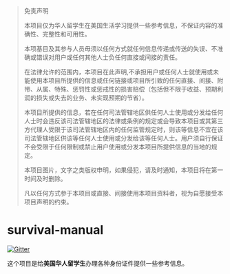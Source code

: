 > 免责声明
> 
> 本项目仅为华人留学生在美国生活学习提供一些参考信息，不保证内容的准确性、完整性和可用性。
> 
> 本项基目及其参与人员毋须以任何方式就任何信息传递或传送的失误、不准确或错误对用户或任何其他人士负任何直接或间接的责任。
> 
> 在法律允许的范围内，本项目在此声明,不承担用户或任何人士就使用或未能使用本项目所提供的信息或任何链接或项目所引致的任何直接、间接、附带、从属、特殊、惩罚性或惩戒性的损害赔偿（包括但不限于收益、预期利润的损失或失去的业务、未实现预期的节省）。
> 
> 本项目所提供的信息，若在任何司法管辖地区供任何人士使用或分发给任何人士时会违反该司法管辖地区的法律或条例的规定或会导致本项目或其第三方代理人受限于该司法管辖地区内的任何监管规定时，则该等信息不宜在该司法管辖地区供该等任何人士使用或分发给该等任何人士。用户须自行保证不会受限于任何限制或禁止用户使用或分发本项目所提供信息的当地的规定。
> 
> 本项目图片，文字之类版权申明，如果侵犯，请及时通知，本项目将在第一时间及时删除。
> 
> 凡以任何方式参于本项目或直接、间接使用本项目资料者，视为自愿接受本项目声明的约束。
> 

# survival-manual
[![Gitter](https://badges.gitter.im/zh-Hans-liuxuesheng/survival-manual.svg)](https://gitter.im/zh-Hans-liuxuesheng/survival-manual?utm_source=badge&utm_medium=badge&utm_campaign=pr-badge)

这个项目是给**美国华人留学生**办理各种身份证件提供一些参考信息。

